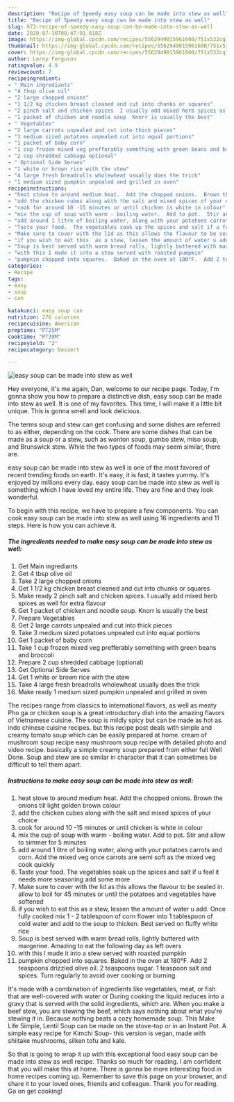 ```yaml
---
description: "Recipe of Speedy easy soup can be made into stew as well"
title: "Recipe of Speedy easy soup can be made into stew as well"
slug: 973-recipe-of-speedy-easy-soup-can-be-made-into-stew-as-well
date: 2020-07-30T08:47:01.818Z
image: https://img-global.cpcdn.com/recipes/5562949015961600/751x532cq70/easy-soup-can-be-made-into-stew-as-well-recipe-main-photo.jpg
thumbnail: https://img-global.cpcdn.com/recipes/5562949015961600/751x532cq70/easy-soup-can-be-made-into-stew-as-well-recipe-main-photo.jpg
cover: https://img-global.cpcdn.com/recipes/5562949015961600/751x532cq70/easy-soup-can-be-made-into-stew-as-well-recipe-main-photo.jpg
author: Leroy Ferguson
ratingvalue: 4.9
reviewcount: 7
recipeingredient:
- " Main ingrediants"
- "4 tbsp olive oil"
- "2 large chopped onions"
- "1 1/2 kg chicken breast cleaned and cut into chunks or squares"
- "2 pinch salt and chicken spices  I usually add mixed herb spices as well for extra flavour"
- "1 packet of chicken and noodle soup  Knorr is usually the best"
- " Vegetables"
- "2 large carrots unpealed and cut into thick pieces"
- "3 medium sized potatoes unpealed cut into equal portions"
- "1 packet of baby corn"
- "1 cup frozen mixed veg prefferably something with green beans and broccoli"
- "2 cup shredded cabbage optional"
- " Optional Side Serves"
- "1 white or brown rice with the stew"
- "4 large fresh breadrolls wholewheat usually does the trick"
- "1 medium sized pumpkin unpealed and grilled in oven"
recipeinstructions:
- "heat stove to around medium heat.  Add the chopped onions.  Brown the onions till light golden brown colour"
- "add the chicken cubes along with the salt and mixed spices of your choice"
- "cook for around 10 -15 minutes or until chicken is white in colour"
- "mix the cup of soup with warm - boiling water.  Add to pot.  Stir and allow to simmer for 5 minutes"
- "add around 1 litre of boiling water, along with your potatoes carrots and corn.  Add the mixed veg once carrots are semi soft as the mixed veg cook quickly"
- "Taste your food.  The vegetables soak up the spices and salt if u feel it needs more seasoning add some more"
- "Make sure to cover with the lid as this allows the flavour to be sealed in.  allow to boil for 45 minutes or until the potatoes and vegetables have softened"
- "if you wish to eat this  as a stew, lessen the amount of water u add.   Once fully cooked mix 1 - 2 tablespoon of corn flower into 1 tablespoon of cold water and add to the soup to thicken.  Best served on fluffy white rice"
- "Soup is best served with warm bread rolls, lightly buttered with margerine.  Amazing to eat the following day as left overs"
- "with this I made it into a stew served with roasted pumpkin"
- "pumpkin chopped into squares.  Baked in the oven at 180°F.  Add 2 teaspoons drizzled olive oil. 2 teaspoons sugar.  1 teaspoon salt and spices.  Turn regularly to avoid over cooking or burning"
categories:
- Recipe
tags:
- easy
- soup
- can

katakunci: easy soup can 
nutrition: 276 calories
recipecuisine: American
preptime: "PT25M"
cooktime: "PT39M"
recipeyield: "2"
recipecategory: Dessert

---
```



![easy soup can be made into stew as well](https://img-global.cpcdn.com/recipes/5562949015961600/751x532cq70/easy-soup-can-be-made-into-stew-as-well-recipe-main-photo.jpg)

Hey everyone, it's me again, Dan, welcome to our recipe page. Today, I'm gonna show you how to prepare a distinctive dish, easy soup can be made into stew as well. It is one of my favorites. This time, I will make it a little bit unique. This is gonna smell and look delicious.

The terms soup and stew can get confusing and some dishes are referred to as either, depending on the cook. There are some dishes that can be made as a soup or a stew, such as wonton soup, gumbo stew, miso soup, and Brunswick stew. While the two types of foods may seem similar, there are.

easy soup can be made into stew as well is one of the most favored of recent trending foods on earth. It's easy, it is fast, it tastes yummy. It's enjoyed by millions every day. easy soup can be made into stew as well is something which I have loved my entire life. They are fine and they look wonderful.


To begin with this recipe, we have to prepare a few components. You can cook easy soup can be made into stew as well using 16 ingredients and 11 steps. Here is how you can achieve it.

<!--inarticleads1-->

##### The ingredients needed to make easy soup can be made into stew as well:

1. Get  Main ingrediants
1. Get 4 tbsp olive oil
1. Take 2 large chopped onions
1. Get 1 1/2 kg chicken breast cleaned and cut into chunks or squares
1. Make ready 2 pinch salt and chicken spices.  I usually add mixed herb spices as well for extra flavour
1. Get 1 packet of chicken and noodle soup.  Knorr is usually the best
1. Prepare  Vegetables
1. Get 2 large carrots unpealed and cut into thick pieces
1. Take 3 medium sized potatoes unpealed cut into equal portions
1. Get 1 packet of baby corn
1. Take 1 cup frozen mixed veg prefferably something with green beans and broccoli
1. Prepare 2 cup shredded cabbage (optional)
1. Get  Optional Side Serves
1. Get 1 white or brown rice with the stew
1. Take 4 large fresh breadrolls wholewheat usually does the trick
1. Make ready 1 medium sized pumpkin unpealed and grilled in oven


The recipes range from classics to international flavors, as well as meaty Pho ga or chicken soup is a great introductory dish into the amazing flavors of Vietnamese cuisine. The soup is mildly spicy but can be made as hot as. indo chinese cuisine recipes. but this recipe post deals with simple and creamy tomato soup which can be easily prepared at home. cream of mushroom soup recipe easy mushroom soup recipe with detailed photo and video recipe. basically a simple creamy soup prepared from either full Well Done. Soup and stew are so similar in character that it can sometimes be difficult to tell them apart. 

<!--inarticleads2-->

##### Instructions to make easy soup can be made into stew as well:

1. heat stove to around medium heat.  Add the chopped onions.  Brown the onions till light golden brown colour
1. add the chicken cubes along with the salt and mixed spices of your choice
1. cook for around 10 -15 minutes or until chicken is white in colour
1. mix the cup of soup with warm - boiling water.  Add to pot.  Stir and allow to simmer for 5 minutes
1. add around 1 litre of boiling water, along with your potatoes carrots and corn.  Add the mixed veg once carrots are semi soft as the mixed veg cook quickly
1. Taste your food.  The vegetables soak up the spices and salt if u feel it needs more seasoning add some more
1. Make sure to cover with the lid as this allows the flavour to be sealed in.  allow to boil for 45 minutes or until the potatoes and vegetables have softened
1. if you wish to eat this  as a stew, lessen the amount of water u add.   Once fully cooked mix 1 - 2 tablespoon of corn flower into 1 tablespoon of cold water and add to the soup to thicken.  Best served on fluffy white rice
1. Soup is best served with warm bread rolls, lightly buttered with margerine.  Amazing to eat the following day as left overs
1. with this I made it into a stew served with roasted pumpkin
1. pumpkin chopped into squares.  Baked in the oven at 180°F.  Add 2 teaspoons drizzled olive oil. 2 teaspoons sugar.  1 teaspoon salt and spices.  Turn regularly to avoid over cooking or burning


It&#39;s made with a combination of ingredients like vegetables, meat, or fish that are well-covered with water or During cooking the liquid reduces into a gravy that is served with the solid ingredients, which are. When you make a beef stew, you are stewing the beef, which says nothing about what you&#39;re stewing it in. Because nothing beats a cozy homemade soup. This Make Life Simple, Lentil Soup can be made on the stove-top or in an Instant Pot. A simple easy recipe for Kimchi Soup- this version is vegan, made with shiitake mushrooms, silken tofu and kale. 

So that is going to wrap it up with this exceptional food easy soup can be made into stew as well recipe. Thanks so much for reading. I am confident that you will make this at home. There is gonna be more interesting food in home recipes coming up. Remember to save this page on your browser, and share it to your loved ones, friends and colleague. Thank you for reading. Go on get cooking!
